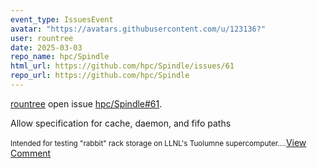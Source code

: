 ```yaml
---
event_type: IssuesEvent
avatar: "https://avatars.githubusercontent.com/u/123136?"
user: rountree
date: 2025-03-03
repo_name: hpc/Spindle
html_url: https://github.com/hpc/Spindle/issues/61
repo_url: https://github.com/hpc/Spindle
---
```


<a href='https://github.com/rountree' target='_blank'>rountree</a> open issue <a href='https://github.com/hpc/Spindle/issues/61' target='_blank'>hpc/Spindle#61</a>.

<p>Allow specification for cache, daemon, and fifo paths</p><small>Intended for testing "rabbit" rack storage on LLNL's Tuolumne supercomputer....</small><a href='https://github.com/hpc/Spindle/issues/61' target='_blank'>View Comment</a>